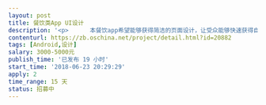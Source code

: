 ```yaml
---                
layout: post       
title: 餐饮类App UI设计           
description: '<p>      本餐饮app希望能够获得简洁的页面设计，让受众能够快速获得自己需要的服务。用户版服务于广大用户，希望能够让用户复杂的<strong><u>点餐体验简洁化</u></strong>。拒绝花里胡哨，要求做到<strong>重点突出，简明扼要，要能够一瞬间吸引用户的眼球，配色方面要求比例协调，要有高级感。</strong></p><p>      制作时间要求5天内出初稿交与本人审核若合适直接敲定，若不合适则给予一周修改时间，2周内交定稿。</p><p><br></p><p>希望最终呈现出来的效果比美团及饿了么更精简，更能体现产品的核心价值。</p><p><span style="color: rgb(34, 34, 34);">本࿆人࿆希࿆望࿆制࿆作࿆成࿆本࿆控࿆制࿆在࿆4000元࿆以࿆内࿆！谢࿆谢！</span></p><p><br></p>'     
contenturl: https://zb.oschina.net/project/detail.html?id=20882      
tags: [Android,设计]            
salary: 3000-5000元          
publish_time: '已发布 19 小时'         
start_time: '2018-06-23 20:29:29'           
apply: 2                   
time_range: 15 天              
status: 招募中                  
---                 
```


